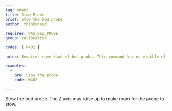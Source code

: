 ```yaml
---
tag: m0402
title: Stow Probe
brief: Stow the bed probe
author: thinkyhead

requires: HAS_BED_PROBE
group: calibration

codes: [ M402 ]

notes: Requires some kind of bed probe. This command has no visible effect for probes that don't move. They are just deactivated.

examples:
  -
    pre: Stow the probe
    code: M402

---
```


Stow the bed probe. The Z axis may raise up to make room for the probe to stow.
